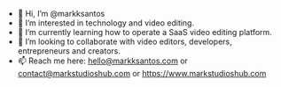 - 👋 Hi, I’m @markksantos
- 👀 I’m interested in technology and video editing.
- 🌱 I’m currently learning how to operate a SaaS video editing platform.
- 💞️ I’m looking to collaborate with video editors, developers, entrepreneurs and creators.
- 📫 Reach me here:
hello@markksantos.com or
contact@markstudioshub.com or
https://www.markstudioshub.com


<!---
markksantos/markksantos is a ✨ special ✨ repository because its `README.md` (this file) appears on your GitHub profile.
You can click the Preview link to take a look at your changes.
--->
